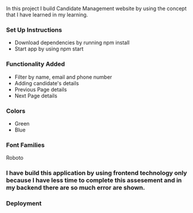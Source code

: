 In this project I build Candidate Management website by using the concept that I have learned in my learning.

### Set Up Instructions
- Download dependencies by running npm install
- Start app by using npm start

### Functionality Added
- Filter by name, email and phone number
- Adding candidate's details
- Previous Page details
- Next Page details

### Colors
- Green
- Blue

### Font Families
Roboto

### I have build this application by using frontend technology only because I have less time to complete this assesement and in my backend there are so much error are shown.

### Deployment
